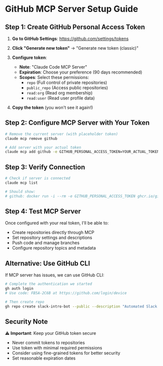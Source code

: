 # GitHub MCP Server Setup Guide

## Step 1: Create GitHub Personal Access Token

1. **Go to GitHub Settings**: https://github.com/settings/tokens
2. **Click "Generate new token"** → "Generate new token (classic)"
3. **Configure token**:
   - **Note**: "Claude Code MCP Server"
   - **Expiration**: Choose your preference (90 days recommended)
   - **Scopes**: Select these permissions:
     - `repo` (Full control of private repositories)
     - `public_repo` (Access public repositories)
     - `read:org` (Read org membership)
     - `read:user` (Read user profile data)

4. **Copy the token** (you won't see it again!)

## Step 2: Configure MCP Server with Your Token

```bash
# Remove the current server (with placeholder token)
claude mcp remove github

# Add server with your actual token
claude mcp add github -e GITHUB_PERSONAL_ACCESS_TOKEN=YOUR_ACTUAL_TOKEN_HERE -- docker run -i --rm -e GITHUB_PERSONAL_ACCESS_TOKEN ghcr.io/github/github-mcp-server
```

## Step 3: Verify Connection

```bash
# Check if server is connected
claude mcp list

# Should show:
# github: docker run -i --rm -e GITHUB_PERSONAL_ACCESS_TOKEN ghcr.io/github/github-mcp-server - ✓ Connected
```

## Step 4: Test MCP Server

Once configured with your real token, I'll be able to:
- Create repositories directly through MCP
- Set repository settings and descriptions
- Push code and manage branches
- Configure repository topics and metadata

## Alternative: Use GitHub CLI

If MCP server has issues, we can use GitHub CLI:
```bash
# Complete the authentication we started
gh auth login
# Use code: FB5A-2C6B at https://github.com/login/device

# Then create repo
gh repo create slack-intro-bot --public --description "Automated Slack introduction detection and welcome message generation"
```

## Security Note

⚠️ **Important**: Keep your GitHub token secure
- Never commit tokens to repositories
- Use token with minimal required permissions
- Consider using fine-grained tokens for better security
- Set reasonable expiration dates